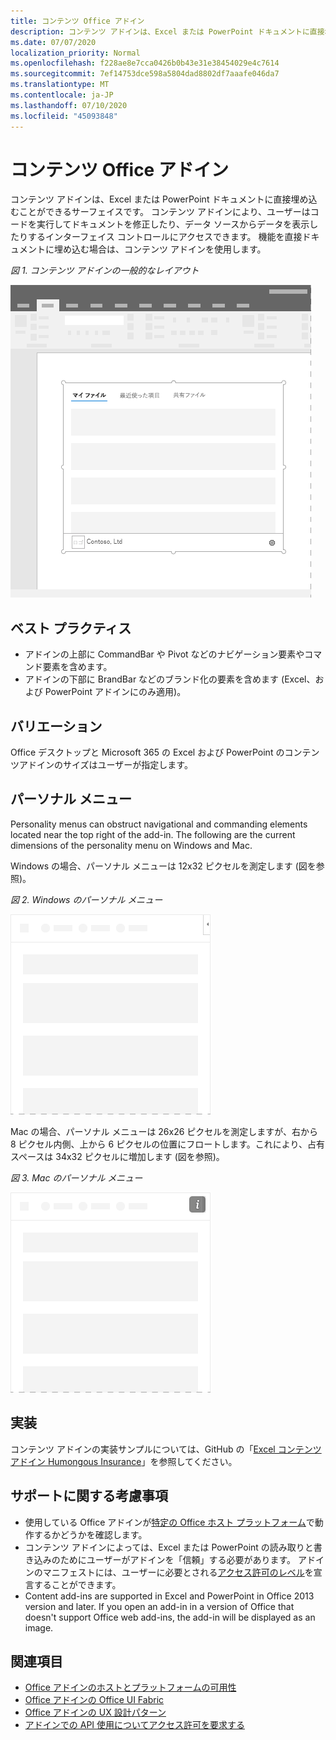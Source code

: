 ```yaml
---
title: コンテンツ Office アドイン
description: コンテンツ アドインは、Excel または PowerPoint ドキュメントに直接埋め込むことができるサーフェイスです。これでは、ユーザーはコードを実行してドキュメントを修正したり、データ ソースからデータを表示したりするインターフェイス コントロールにアクセスできます。
ms.date: 07/07/2020
localization_priority: Normal
ms.openlocfilehash: f228ae8e7cca0426b0b43e31e38454029e4c7614
ms.sourcegitcommit: 7ef14753dce598a5804dad8802df7aaafe046da7
ms.translationtype: MT
ms.contentlocale: ja-JP
ms.lasthandoff: 07/10/2020
ms.locfileid: "45093848"
---
```

# <a name="content-office-add-ins"></a>コンテンツ Office アドイン

コンテンツ アドインは、Excel または PowerPoint ドキュメントに直接埋め込むことができるサーフェイスです。 コンテンツ アドインにより、ユーザーはコードを実行してドキュメントを修正したり、データ ソースからデータを表示したりするインターフェイス コントロールにアクセスできます。 機能を直接ドキュメントに埋め込む場合は、コンテンツ アドインを使用します。  

*図 1. コンテンツ アドインの一般的なレイアウト*

![コンテンツ アドインの一般的なレイアウトを表示する画像の例](../images/overview-with-app-content.png)

## <a name="best-practices"></a>ベスト プラクティス

- アドインの上部に CommandBar や Pivot などのナビゲーション要素やコマンド要素を含めます。
- アドインの下部に BrandBar などのブランド化の要素を含めます (Excel、および PowerPoint アドインにのみ適用)。

## <a name="variants"></a>バリエーション

Office デスクトップと Microsoft 365 の Excel および PowerPoint のコンテンツアドインのサイズはユーザーが指定します。

## <a name="personality-menu"></a>パーソナル メニュー

Personality menus can obstruct navigational and commanding elements located near the top right of the add-in. The following are the current dimensions of the personality menu on Windows and Mac.

Windows の場合、パーソナル メニューは 12x32 ピクセルを測定します (図を参照)。

*図 2. Windows のパーソナル メニュー* 

![Windows デスクトップのパーソナル メニューを示す図](../images/personality-menu-win.png)


Mac の場合、パーソナル メニューは 26x26 ピクセルを測定しますが、右から 8 ピクセル内側、上から 6 ピクセルの位置にフロートします。これにより、占有スペースは 34x32 ピクセルに増加します (図を参照)。

*図 3. Mac のパーソナル メニュー*

![Mac デスクトップのパーソナル メニューを示す図](../images/personality-menu-mac.png)

## <a name="implementation"></a>実装

コンテンツ アドインの実装サンプルについては、GitHub の「[Excel コンテンツ アドイン Humongous Insurance](https://github.com/OfficeDev/Excel-Content-Add-in-Humongous-Insurance)」を参照してください。

## <a name="support-considerations"></a>サポートに関する考慮事項

- 使用している Office アドインが[特定の Office ホスト プラットフォーム](../overview/office-add-in-availability.md)で動作するかどうかを確認します。
- コンテンツ アドインによっては、Excel または PowerPoint の読み取りと書き込みのためにユーザーがアドインを「信頼」する必要があります。 アドインのマニフェストには、ユーザーに必要とされる[アクセス許可のレベル](../develop/requesting-permissions-for-api-use-in-content-and-task-pane-add-ins.md)を宣言することができます。  
- Content add-ins are supported in Excel and PowerPoint in Office 2013 version and later. If you open an add-in in a version of Office that doesn't support Office web add-ins, the add-in will be displayed as an image.

## <a name="see-also"></a>関連項目

- [Office アドインのホストとプラットフォームの可用性](../overview/office-add-in-availability.md)
- [Office アドインの Office UI Fabric](../design/office-ui-fabric.md)
- [Office アドインの UX 設計パターン](../design/ux-design-pattern-templates.md)
- [アドインでの API 使用についてアクセス許可を要求する](../develop/requesting-permissions-for-api-use-in-content-and-task-pane-add-ins.md)
